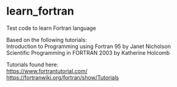# learn_fortran
Test code to learn Fortran language 

Based on the following tutorials:  
Introduction to Programming using Fortran 95 by Janet Nicholson   
Scientific Programming in FORTRAN 2003 by Katherine Holcomb   

Tutorials found here:   
https://www.fortrantutorial.com/   
https://fortranwiki.org/fortran/show/Tutorials  
